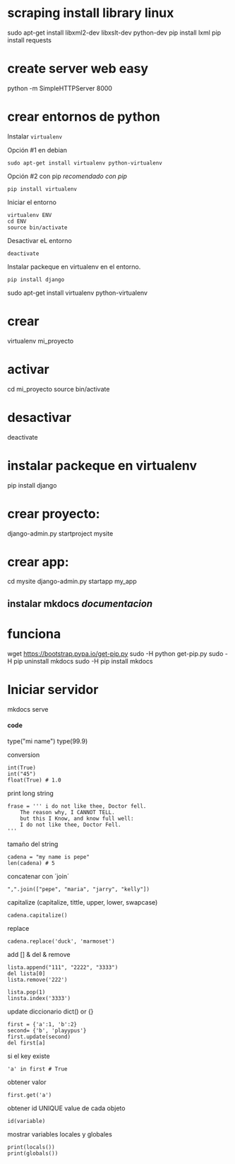
# scraping install library linux
sudo apt-get install libxml2-dev libxslt-dev python-dev
pip install lxml
pip install requests

# create server web easy
python -m SimpleHTTPServer 8000

# crear entornos de python
Instalar `virtualenv`

Opción #1 en debian

	sudo apt-get install virtualenv python-virtualenv

Opción #2 con pip *recomendado con pip*
	
	pip install virtualenv

Iniciar el entorno
	
	virtualenv ENV
	cd ENV
	source bin/activate

Desactivar eL entorno

	deactivate

Instalar packeque en virtualenv en el entorno.

	pip install django

sudo apt-get install virtualenv python-virtualenv
# crear 
virtualenv mi_proyecto
# activar
cd mi_proyecto
source bin/activate
# desactivar 
deactivate
# instalar packeque en virtualenv
pip install django
# crear proyecto:
django-admin.py startproject mysite
# crear app:
cd mysite
django-admin.py startapp my_app


## instalar mkdocs *documentacion*
# funciona
wget https://bootstrap.pypa.io/get-pip.py
sudo -H python get-pip.py
sudo -H pip uninstall mkdocs
sudo -H pip install mkdocs

# Iniciar servidor
mkdocs serve


#### code

type("mi name")
type(99.9)

conversion

	int(True)
	int("45")
	float(True) # 1.0

print long string

	frase = ''' i do not like thee, Doctor fell.
		The reason why, I CANNOT TELL.
		but this I Know, and know full well:
		I do not like thee, Doctor Fell.
	'''

tamaño del string

	cadena = "my name is pepe"
	len(cadena) # 5

concatenar con ´join´

	",".join(["pepe", "maria", "jarry", "kelly"])

capitalize (capitalize, tittle, upper, lower, swapcase)

	cadena.capitalize()

replace

	cadena.replace('duck', 'marmoset')

add [] & del & remove

	lista.append("111", "2222", "3333")
	del lista[0]
	lista.remove('222')

	lista.pop(1)
	linsta.index('3333')

update diccionario dict() or {}
	
	first = {'a':1, 'b':2}
	second= {'b', 'playypus'}
	first.update(second)
	del first[a]

si el key existe

	'a' in first # True

obtener valor

	first.get('a')

obtener id UNIQUE value de cada objeto

	id(variable)


mostrar variables locales y globales

	print(locals())
	print(globals())

